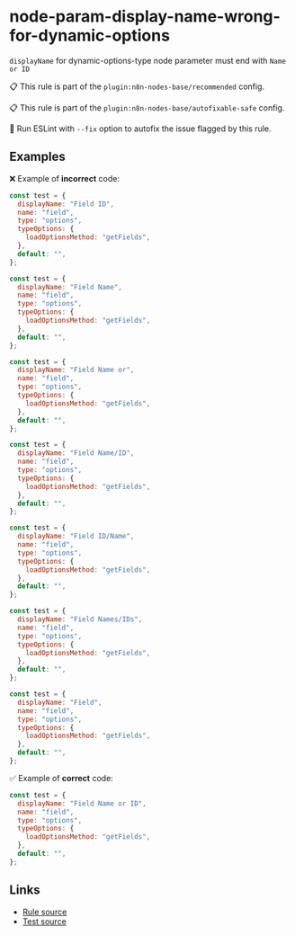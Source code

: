 [//]: # "File generated from a template. Do not edit this file directly."

# node-param-display-name-wrong-for-dynamic-options

`displayName` for dynamic-options-type node parameter must end with `Name or ID`

📋 This rule is part of the `plugin:n8n-nodes-base/recommended` config.

📋 This rule is part of the `plugin:n8n-nodes-base/autofixable-safe` config.

🔧 Run ESLint with `--fix` option to autofix the issue flagged by this rule.

## Examples

❌ Example of **incorrect** code:

```js
const test = {
  displayName: "Field ID",
  name: "field",
  type: "options",
  typeOptions: {
    loadOptionsMethod: "getFields",
  },
  default: "",
};

const test = {
  displayName: "Field Name",
  name: "field",
  type: "options",
  typeOptions: {
    loadOptionsMethod: "getFields",
  },
  default: "",
};

const test = {
  displayName: "Field Name or",
  name: "field",
  type: "options",
  typeOptions: {
    loadOptionsMethod: "getFields",
  },
  default: "",
};

const test = {
  displayName: "Field Name/ID",
  name: "field",
  type: "options",
  typeOptions: {
    loadOptionsMethod: "getFields",
  },
  default: "",
};

const test = {
  displayName: "Field ID/Name",
  name: "field",
  type: "options",
  typeOptions: {
    loadOptionsMethod: "getFields",
  },
  default: "",
};

const test = {
  displayName: "Field Names/IDs",
  name: "field",
  type: "options",
  typeOptions: {
    loadOptionsMethod: "getFields",
  },
  default: "",
};

const test = {
  displayName: "Field",
  name: "field",
  type: "options",
  typeOptions: {
    loadOptionsMethod: "getFields",
  },
  default: "",
};
```

✅ Example of **correct** code:

```js
const test = {
  displayName: "Field Name or ID",
  name: "field",
  type: "options",
  typeOptions: {
    loadOptionsMethod: "getFields",
  },
  default: "",
};
```

## Links

- [Rule source](../../lib/rules/node-param-display-name-wrong-for-dynamic-options.ts)
- [Test source](../../tests/node-param-display-name-wrong-for-dynamic-options.test.ts)
